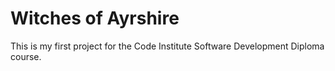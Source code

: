 # Witches of Ayrshire

This is my first project for the Code Institute Software Development Diploma course.
